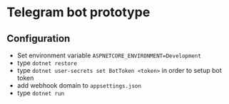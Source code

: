 # Telegram bot prototype

## Configuration

- Set environment variable `ASPNETCORE_ENVIRONMENT=Development`
- type `dotnet restore`
- type `dotnet user-secrets set BotToken <token>` in order to setup bot token
- add webhook domain to `appsettings.json`
- type `dotnet run`
